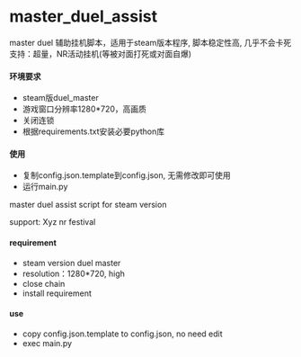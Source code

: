 # master_duel_assist

master duel  辅助挂机脚本，适用于steam版本程序, 脚本稳定性高, 几乎不会卡死
支持：超量，NR活动挂机(等被对面打死或对面自爆)

#### 环境要求

- steam版duel_master
- 游戏窗口分辨率1280*720，高画质
- 关闭连锁
- 根据requirements.txt安装必要python库

#### 使用

- 复制config.json.template到config.json, 无需修改即可使用
- 运行main.py

master duel assist script for steam version

support: Xyz nr festival

#### requirement

- steam version duel master
- resolution：1280*720, high
- close chain
- install requirement

#### use

- copy config.json.template to config.json, no need edit
- exec main.py
